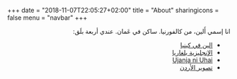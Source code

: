 +++
date = "2018-11-07T22:05:27+02:00"
title = "About"
sharingicons = false
menu = "navbar"
+++

<p style='direction: rtl; text-align: right;'>
انا إسمي أَلين، من كالفورنيا. ساكن في عَمان. عندي أربعة بلَق:
</p>

<ul style='direction: rtl; text-align: right;'>
  <li><a href='https://alaninkenya.org'>الين في كينيا</a></li>
  <li><a href='https://englishbulgaria.net'>الإنجليزية بلغاريا</a></li>
  <li><a href='https://mjanja.ch'>Ujanja ni Uhai</a></li>
  <li><a href='https://picturingjordan.com'>تصوير الأردن</a></li>
</ul>
